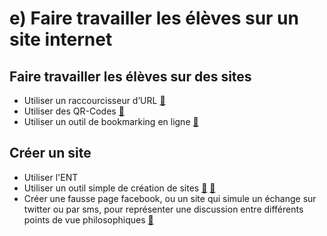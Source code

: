 # e) Faire travailler les élèves sur un site internet

## Faire travailler les élèves sur des sites
* Utiliser un raccourcisseur d’URL [🔗](https://bitly.com/)
* Utiliser des QR-Codes [🔗](https://fr.qr-code-generator.com/)
* Utiliser un outil de bookmarking en ligne [🔗](https://www.diigo.com/)

## Créer un site
* Utiliser l'ENT
* Utiliser un outil simple de création de sites [🔗](https://sites.google.com/) [🔗](https://wordpress.com/fr/)
* Créer une fausse page facebook, ou un site qui simule un échange sur twitter ou par sms, pour représenter une discussion entre différents points de vue philosophiques [🔗](https://larryferlazzo.edublogs.org/2011/01/30/the-best-tools-for-creating-fake-stuff-for-learning/)